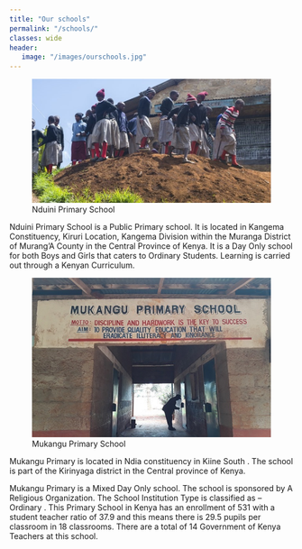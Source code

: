 ```yaml
---
title: "Our schools"
permalink: "/schools/"
classes: wide
header:
   image: "/images/ourschools.jpg"
---
```


<figure>
    <a href="/images/school1.jpg"><img src="/images/school1.jpg"></a>
    <figcaption>Nduini Primary School</figcaption>
</figure>
Nduini Primary School is a Public Primary school. It is located in Kangema Constituency, Kiruri Location, Kangema Division within the Muranga District of Murang’A County in the Central Province of Kenya. It is a Day Only school for both Boys and Girls that caters to Ordinary Students. Learning is carried out through a Kenyan Curriculum.

<figure>
    <a href="/images/school2.jpg"><img src="/images/school2.jpg"></a>
    <figcaption>Mukangu Primary School</figcaption>
</figure>
Mukangu Primary is located in Ndia constituency in Kiine South . The school is part of the Kirinyaga district in the Central province of Kenya.

Mukangu Primary is a Mixed Day Only school. The school is sponsored by A Religious Organization. The School Institution Type is classified as – Ordinary . This Primary School in Kenya has an enrollment of 531 with a student teacher ratio of 37.9 and this means there is 29.5 pupils per classroom in 18 classrooms. There are a total of 14 Government of Kenya Teachers at this school.
